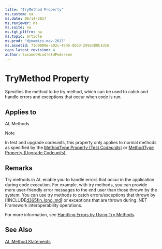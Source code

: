 ```yaml
---
title: "TryMethod Property"
ms.custom: na
ms.date: 06/14/2017
ms.reviewer: na
ms.suite: na
ms.tgt_pltfrm: na
ms.topic: article
ms.prod: "dynamics-nav-2017"
ms.assetid: 71d0080e-a02c-4545-8bb3-299ad80b1db8
caps.latest.revision: 4
author: SusanneWindfeldPedersen
---
```

# TryMethod Property
Specifies the method to be try method, which can be used to catch and handle errors and exceptions that occur when code is run.  
  
## Applies to  
 AL Methods.  
  
> [!NOTE]  
>  In test and upgrade codeunits, this property only applies to normal methods as specified by the [MethodType Property \(Test Codeunits\)](MethodType-Property--Test-Codeunits-.md) or [MethodType Property \(Upgrade Codeunits\)](MethodType-Property--Upgrade-Codeunits-.md).  
  
## Remarks  
 Try methods in AL enable you to handle errors that occur in the application during code execution. For example, with try methods, you can provide more user-friendly error messages to the end user than those thrown by the system. You can use try methods to catch errors/exceptions that thrown by [!INCLUDE[d365fin_long_md](../includes/d365fin_long_md.md)] or exceptions that are thrown during .NET Framework interoperability operations.  
  
 For more information, see [Handling Errors by Using Try Methods](../methods/devenv-Handling-Errors-by-Using-Try-Methods.md).  
  
## See Also  
 [AL Method Statements](AL-Method-Statements.md)